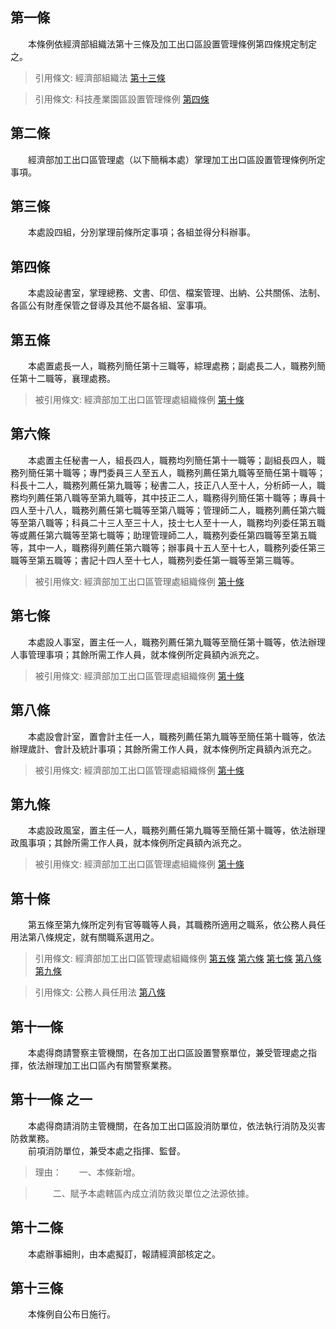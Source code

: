第一條 
-------
　　本條例依經濟部組織法第十三條及加工出口區設置管理條例第四條規定制定之。  
> 引用條文: 經濟部組織法 [第十三條](../../人事其他/組織編制/經濟部組織法.md#第十三條-)

> 引用條文: 科技產業園區設置管理條例 [第四條](../..///科技產業園區設置管理條例.md#第四條-)



第二條 
-------
　　經濟部加工出口區管理處（以下簡稱本處）掌理加工出口區設置管理條例所定事項。  


第三條 
-------
　　本處設四組，分別掌理前條所定事項；各組並得分科辦事。  


第四條 
-------
　　本處設祕書室，掌理總務、文書、印信、檔案管理、出納、公共關係、法制、各區公有財產保管之督導及其他不屬各組、室事項。  


第五條 
-------
　　本處置處長一人，職務列簡任第十三職等，綜理處務；副處長二人，職務列簡任第十二職等，襄理處務。  
> 被引用條文: 經濟部加工出口區管理處組織條例 [第十條](../../人事其他/組織編制/經濟部加工出口區管理處組織條例.md#第十條-)



第六條 
-------
　　本處置主任秘書一人，組長四人，職務均列簡任第十一職等；副組長四人，職務列簡任第十職等；專門委員三人至五人，職務列薦任第九職等至簡任第十職等；科長十二人，職務列薦任第九職等；秘書二人，技正八人至十人，分析師一人，職務均列薦任第八職等至第九職等，其中技正二人，職務得列簡任第十職等；專員十四人至十八人，職務列薦任第七職等至第八職等；管理師二人，職務列薦任第六職等至第八職等；科員二十三人至三十人，技士七人至十一人，職務均列委任第五職等或薦任第六職等至第七職等；助理管理師二人，職務列委任第四職等至第五職等，其中一人，職務得列薦任第六職等；辦事員十五人至十七人，職務列委任第三職等至第五職等；書記十四人至十七人，職務列委任第一職等至第三職等。  
> 被引用條文: 經濟部加工出口區管理處組織條例 [第十條](../../人事其他/組織編制/經濟部加工出口區管理處組織條例.md#第十條-)



第七條 
-------
　　本處設人事室，置主任一人，職務列薦任第九職等至簡任第十職等，依法辦理人事管理事項；其餘所需工作人員，就本條例所定員額內派充之。  
> 被引用條文: 經濟部加工出口區管理處組織條例 [第十條](../../人事其他/組織編制/經濟部加工出口區管理處組織條例.md#第十條-)



第八條 
-------
　　本處設會計室，置會計主任一人，職務列薦任第九職等至簡任第十職等，依法辦理歲計、會計及統計事項；其餘所需工作人員，就本條例所定員額內派充之。  
> 被引用條文: 經濟部加工出口區管理處組織條例 [第十條](../../人事其他/組織編制/經濟部加工出口區管理處組織條例.md#第十條-)



第九條 
-------
　　本處設政風室，置主任一人，職務列薦任第九職等至簡任第十職等，依法辦理政風事項；其餘所需工作人員，就本條例所定員額內派充之。  
> 被引用條文: 經濟部加工出口區管理處組織條例 [第十條](../../人事其他/組織編制/經濟部加工出口區管理處組織條例.md#第十條-)



第十條 
-------
　　第五條至第九條所定列有官等職等人員，其職務所適用之職系，依公務人員任用法第八條規定，就有關職系選用之。  
> 引用條文: 經濟部加工出口區管理處組織條例 [第五條](../../人事其他/組織編制/經濟部加工出口區管理處組織條例.md#第五條-) [第六條](../../人事其他/組織編制/經濟部加工出口區管理處組織條例.md#第六條-) [第七條](../../人事其他/組織編制/經濟部加工出口區管理處組織條例.md#第七條-) [第八條](../../人事其他/組織編制/經濟部加工出口區管理處組織條例.md#第八條-) [第九條](../../人事其他/組織編制/經濟部加工出口區管理處組織條例.md#第九條-)

> 引用條文: 公務人員任用法 [第八條](../../考試/任免升遷/公務人員任用法.md#第八條-職系說明書)



第十一條 
---------
　　本處得商請警察主管機關，在各加工出口區設置警察單位，兼受管理處之指揮，依法辦理加工出口區內有關警察業務。  


第十一條 之一 
--------------
　　本處得商請消防主管機關，在各加工出口區設消防單位，依法執行消防及災害防救業務。  
　　前項消防單位，兼受本處之指揮、監督。  
> 理由：　　一、本條新增。

> 　　二、賦予本處轄區內成立消防救災單位之法源依據。



第十二條 
---------
　　本處辦事細則，由本處擬訂，報請經濟部核定之。  


第十三條 
---------
　　本條例自公布日施行。